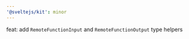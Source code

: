 ```yaml
---
'@sveltejs/kit': minor
---
```


feat: add `RemoteFunctionInput` and `RemoteFunctionOutput` type helpers
